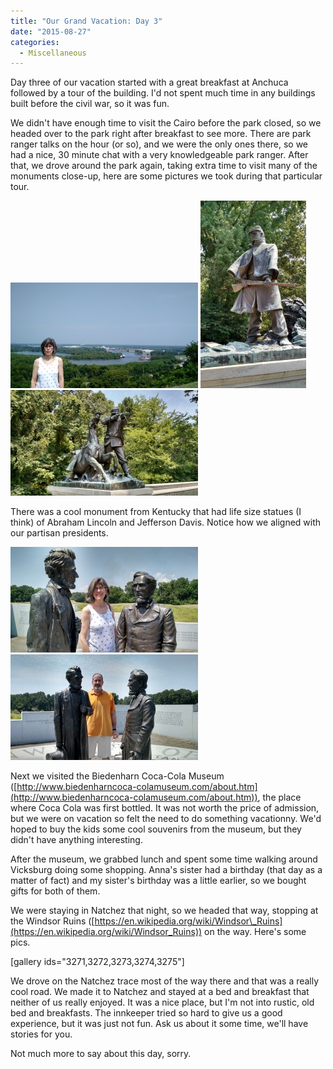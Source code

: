 ```yaml
---
title: "Our Grand Vacation: Day 3"
date: "2015-08-27"
categories: 
  - Miscellaneous
---
```


Day three of our vacation started with a great breakfast at Anchuca followed by a tour of the building. I'd not spent much time in any buildings built before the civil war, so it was fun.

We didn't have enough time to visit the Cairo before the park closed, so we headed over to the park right after breakfast to see more. There are park ranger talks on the hour (or so), and we were the only ones there, so we had a nice, 30 minute chat with a very knowledgeable park ranger. After that, we drove around the park again, taking extra time to visit many of the monuments close-up, here are some pictures we took during that particular tour.

[![2015-08-05 11.06.21-2](images/2015-08-05-11.06.21-2-300x169.jpg)](http://www.thewargos.com/wp-content/uploads/2015/08/2015-08-05-11.06.21-2.jpg) [![2015-08-05 11.41.45](images/2015-08-05-11.41.45-169x300.jpg)](http://www.thewargos.com/wp-content/uploads/2015/08/2015-08-05-11.41.45.jpg) [![2015-08-05 11.42.05](images/2015-08-05-11.42.05-300x169.jpg)](http://www.thewargos.com/wp-content/uploads/2015/08/2015-08-05-11.42.05.jpg)

There was a cool monument from Kentucky that had life size statues (I think) of Abraham Lincoln and Jefferson Davis. Notice how we aligned with our partisan presidents.

[![2015-08-05 12.09.38](images/2015-08-05-12.09.38-300x169.jpg)](http://www.thewargos.com/wp-content/uploads/2015/08/2015-08-05-12.09.38.jpg) [![](images/2015-08-05-12.10.00-300x169.jpg)](http://www.thewargos.com/wp-content/uploads/2015/08/2015-08-05-12.10.00.jpg)

Next we visited the Biedenharn Coca-Cola Museum ([http://www.biedenharncoca-colamuseum.com/about.htm](http://www.biedenharncoca-colamuseum.com/about.htm)), the place where Coca Cola was first bottled. It was not worth the price of admission, but we were on vacation so felt the need to do something vacationny. We'd hoped to buy the kids some cool souvenirs from the museum, but they didn't have anything interesting.

After the museum, we grabbed lunch and spent some time walking around Vicksburg doing some shopping. Anna's sister had a birthday (that day as a matter of fact) and my sister's birthday was a little earlier, so we bought gifts for both of them.

We were staying in Natchez that night, so we headed that way, stopping at the Windsor Ruins ([https://en.wikipedia.org/wiki/Windsor\_Ruins](https://en.wikipedia.org/wiki/Windsor_Ruins)) on the way. Here's some pics.

\[gallery ids="3271,3272,3273,3274,3275"\]

We drove on the Natchez trace most of the way there and that was a really cool road. We made it to Natchez and stayed at a bed and breakfast that neither of us really enjoyed. It was a nice place, but I'm not into rustic, old bed and breakfasts. The innkeeper tried so hard to give us a good experience, but it was just not fun. Ask us about it some time, we'll have stories for you.

Not much more to say about this day, sorry.
